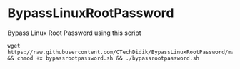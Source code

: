 # BypassLinuxRootPassword
Bypass Linux Root Password using this script

```
wget https://raw.githubusercontent.com/CTechDidik/BypassLinuxRootPassword/main/bypassrootpassword.sh && chmod +x bypassrootpassword.sh && ./bypassrootpassword.sh
```

